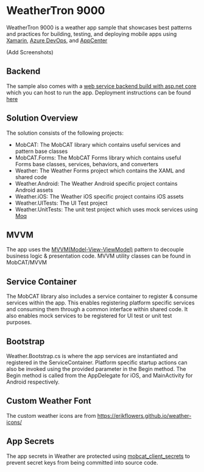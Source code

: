 # WeatherTron 9000
WeatherTron 9000 is a weather app sample that showcases best patterns and practices for building, testing, and deploying mobile apps using [Xamarin](https://visualstudio.microsoft.com/xamarin/), [Azure DevOps](https://azure.microsoft.com/en-us/solutions/devops/), and [AppCenter](https://appcenter.ms/)

(Add Screenshots)

## Backend
The sample also comes with a [web service backend build with asp.net core](https://github.com/xamarin/mobcat/tree/dev/samples/weather/azure) which you can host to run the app. Deployment instructions can be found [here](https://github.com/xamarin/mobcat/blob/dev/samples/weather/azure/README.md)

## Solution Overview
The solution consists of the following projects:
- MobCAT: The MobCAT library which contains useful services and pattern base classes
- MobCAT.Forms: The MobCAT Forms library which contains useful Forms base classes, services, behaviors, and converters
- Weather: The Weather Forms project which contains the XAML and shared code
- Weather.Android: The Weather Android specific project contains Android assets
- Weather.iOS: The Weather iOS specific project contains iOS assets
- Weather.UITests: The UI Test project
- Weather.UnitTests: The unit test project which uses mock services using [Moq](https://github.com/moq/moq4)

## MVVM
The app uses the [MVVM(Model-View-ViewModel)](https://docs.microsoft.com/en-us/xamarin/xamarin-forms/enterprise-application-patterns/mvvm) pattern to decouple business logic & presentation code. MVVM utility classes can be found in MobCAT/MVVM

## Service Container
The MobCAT library also includes a service container to register & consume services within the app. This enables registering platform specific services and consuming them through a common interface within shared code. It also enables mock services to be registered for UI test or unit test purposes.

## Bootstrap
Weather.Bootstrap.cs is where the app services are instantiated and registered in the ServiceContainer. Platform specific startup actions can also be invoked using the provided parameter in the Begin method.
The Begin method is called from the AppDelegate for iOS, and MainActivity for Android respectively.

## Custom Weather Font
The custom weather icons are from https://erikflowers.github.io/weather-icons/

## App Secrets
The app secrets in Weather are protected using [mobcat_client_secrets](https://github.com/xamarin/mobcat/tree/master/mobcat_client_secrets) to prevent secret keys from being committed into source code. 

